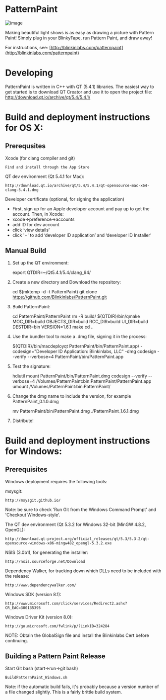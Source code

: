 # PatternPaint

![image](http://blinkinlabs.com/wp-content/uploads/2014/07/Screen-Shot-2015-03-31-at-10.33.14-AM.png)

Making beautiful light shows is as easy as drawing a picture with Pattern Paint! Simply plug in your BlinkyTape, run Pattern Paint, and draw away!

For instructions, see:
[http://blinkinlabs.com/patternpaint](http://blinkinlabs.com/patternpaint)

# Developing

PatternPaint is written in C++ with QT (5.4.1) libraries. The easiest way to get started is to download QT Creator and use it to open the project file:
http://download.qt.io/archive/qt/5.4/5.4.1/


# Build and deployment instructions for OS X:

## Prerequsites

Xcode (for clang compiler and git)

	Find and install through the App Store

QT dev environment (Qt 5.4.1 for Mac):

	http://download.qt.io/archive/qt/5.4/5.4.1/qt-opensource-mac-x64-clang-5.4.1.dmg

Developer certificate (optional, for signing the application)

- First, sign up for an Apple developer account and pay up to get the account. Then, in Xcode:
- xcode->preference->accounts
- add ID for dev account
- click ‘view details'
- click '+' to add ‘developer ID application’ and ‘developer ID Installer’

## Manual Build

1.	Set up the QT environment:

	export QTDIR=~/Qt5.4.1/5.4/clang_64/
	
2.	Create a new directory and Download the repository:

	cd $(mktemp -d -t PatternPaint)
	git clone https://github.com/Blinkinlabs/PatternPaint.git

3.	Build PatternPaint:

	cd PatternPaint/PatternPaint
	rm -R build/
	${QTDIR}/bin/qmake MOC_DIR=build OBJECTS_DIR=build RCC_DIR=build UI_DIR=build 	DESTDIR=bin VERSION=1.6.1
	make
	cd ..
	
4.	Use the bundler tool to make a .dmg file, signing it in the process:

	${QTDIR}/bin/macdeployqt PatternPaint/bin/PatternPaint.app/ -codesign="Developer ID Application: Blinkinlabs, LLC" -dmg
	codesign --verify --verbose=4 PatternPaint/bin/PatternPaint.app

5.	Test the signature:

	hdiutil mount PatternPaint/bin/PatternPaint.dmg
	codesign --verify --verbose=4 /Volumes/PatternPaint:bin:PatternPaint/PatternPaint.app
	umount /Volumes/PatternPaint\:bin\:PatternPaint/

6.	Change the dmg name to include the version, for example PatternPaint_0.1.0.dmg

	mv PatternPaint/bin/PatternPaint.dmg ./PatternPaint_1.6.1.dmg

7.	Distribute!

# Build and deployment instructions for Windows:

## Prerequisites
Windows deployment requires the following tools:

msysgit:

	http://msysgit.github.io/

Note: be sure to check 'Run Git from the Windows Command Prompt' and 'Checkout Windows-style'.

The QT dev environment (Qt 5.3.2 for Windows 32-bit (MinGW 4.8.2, OpenGL):

	http://download.qt-project.org/official_releases/qt/5.3/5.3.2/qt-opensource-windows-x86-mingw482_opengl-5.3.2.exe

NSIS (3.0b1), for generating the installer:

	http://nsis.sourceforge.net/Download

Dependency Walker, for tracking down which DLLs need to be included with the release:

	http://www.dependencywalker.com/

Windows SDK (version 8.1):

	http://www.microsoft.com/click/services/Redirect2.ashx?CR_EAC=300135395

Windows Driver Kit (version 8.0):

	http://go.microsoft.com/fwlink/p/?LinkID=324284

NOTE: Obtain the GlobalSign file and install the Blinkinlabs Cert before continuing.

## Building a Pattern Paint Release

Start Git bash (start->run->git bash)

	BuildPatternPaint_Windows.sh
	
Note: if the automatic build fails, it's probably because a version number of a file changed slightly. This is a fairly brittle build system.
